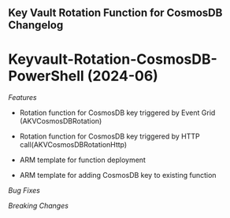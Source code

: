 ## Key Vault Rotation Function for CosmosDB Changelog

<a name="Keyvault-Rotation-CosmosDB-PowerShell"></a>

# Keyvault-Rotation-CosmosDB-PowerShell (2024-06)

*Features*

* Rotation function for CosmosDB key triggered by Event Grid (AKVCosmosDBRotation)

* Rotation function for CosmosDB key triggered by HTTP call(AKVCosmosDBRotationHttp)

* ARM template for function deployment

* ARM template for adding CosmosDB key to existing function

*Bug Fixes*

*Breaking Changes*
